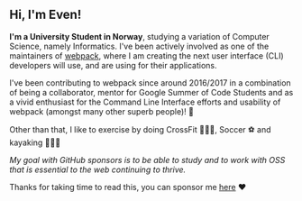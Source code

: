 ## Hi, I'm Even!

**I'm a University Student in Norway**, studying a variation of Computer Science, namely Informatics. I've been actively involved as one of the maintainers of [webpack](https://webpack.js.org/), where I am creating the next user interface (CLI) developers will use, and are using for their applications. 


I've been contributing to webpack since around 2016/2017 in a combination of being a collaborator, mentor for Google Summer of Code Students and as a vivid enthusiast for the Command Line Interface efforts and usability of webpack (amongst many other superb people)! 🥰

Other than that, I like to exercise by doing CrossFit 🏋🏽‍♀️, Soccer ⚽️ and kayaking 🚣🏼‍♂️

_My goal with GitHub sponsors is to be able to study and to work with OSS that is essential to the web continuing to thrive._ 

Thanks for taking time to read this, you can sponsor me [here](https://github.com/sponsors/evenstensberg) ♥️

